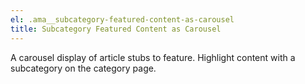 ```yaml
---
el: .ama__subcategory-featured-content-as-carousel
title: Subcategory Featured Content as Carousel
---
```

A carousel display of article stubs to feature. Highlight content with a subcategory on the category page.
